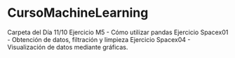 # CursoMachineLearning

Carpeta del Día 11/10
Ejercicio M5 - Cómo utilizar pandas
Ejercicio Spacex01 - Obtención de datos, filtración y limpieza
Ejercicio Spacex04 - Visualización de datos mediante gráficas.
